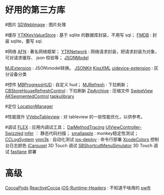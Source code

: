 # 好用的第三方库

#图片
[SDWebImage](https://github.com/rs/SDWebImage) : 图片处理

#缓存
[YTKKeyValueStore](https://github.com/yuantiku/YTKKeyValueStore) : 基于 sqlite 的数据库封装，不用写 sql；
[FMDB](https://github.com/ccgus/fmdb) : 封装 sqlite，要写 sql.

#网络
[AFN](https://github.com/AFNetworking/AFNetworking) : 著名网络框架；
[YTKNetwork](https://github.com/yuantiku/YTKNetwork) : 网络请求封装，把请求封装为对象，可对请求缓存、 json 校验等；
[JSONModel](https://github.com/icanzilb/JSONModel)

[MJExtension](https://github.com/CoderMJLee/MJExtension) : JSON\model转换。
[JSONKit](https://github.com/johnezang/JSONKit)
[KissXML](https://github.com/robbiehanson/KissXML)
[uidevice-extension](https://github.com/erica/uidevice-extension) : 区分设备分类

#控件
[MBProgressHUD](https://github.com/jdg/MBProgressHUD) : 自定义 hud；
[MJRefresh](https://github.com/CoderMJLee/MJRefresh) : 下拉刷新；
[CBStoreHouseRefreshControl](https://github.com/coolbeet/CBStoreHouseRefreshControl) : 下拉刷新
[ZipArchive](https://github.com/ZipArchive/ZipArchive) : 压缩文件
[SwipeView](https://github.com/nicklockwood/SwipeView)
[AKSegmentedControl](https://github.com/alikaragoz/AKSegmentedControl)
[tapkulibrary](https://github.com/devinross/tapkulibrary)

#定位
[LocationManager](https://github.com/intuit/LocationManager)

#性能提升
[VVeboTableview](https://github.com/johnil/VVeboTableViewDemo) : 对 tableview 的一些性能优化，以供参考。

#调试
[FLEX](https://github.com/Flipboard/FLEX) : 应用内调试工具；
[DaiMethodTracing](https://github.com/DaidoujiChen/DaiMethodTracing)
[UIViewController-Swizzled](https://github.com/RuiAAPeres/UIViewController-Swizzled)
[infer](https://github.com/facebook/infer) ： 静态代码扫描；
[smallapple](https://github.com/hyxbiao/smallapple) : monkey稳定性测试；
[CCLogSystem](https://github.com/yechunjun/CCLogSystem)
[ynm3k](https://github.com/douban/ynm3k) : 自动化测试
[ios-deploy](https://github.com/phonegap/ios-deploy) : 命令行部署
[XcodeColors](https://github.com/robbiehanson/XcodeColors) 控制台日志颜色
[iCarousel](https://github.com/nicklockwood/iCarousel) 3D Touch 调试
[SBShortcutMenuSimulator](https://github.com/DeskConnect/SBShortcutMenuSimulator) 3D Touch 调试
[fastlane](https://github.com/fastlane/fastlane) 部署

# 高级
[CocoaPods](https://github.com/CocoaPods/Specs)
[ReactiveCocoa](https://github.com/ReactiveCocoa/ReactiveCocoa)
[iOS-Runtime-Headers](https://github.com/nst/iOS-Runtime-Headers) : 不知道干啥用的
[swift](https://github.com/apple/swift)